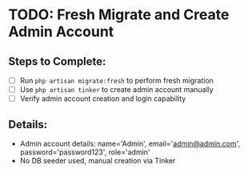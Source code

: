 # TODO: Fresh Migrate and Create Admin Account

## Steps to Complete:

-   [ ] Run `php artisan migrate:fresh` to perform fresh migration
-   [ ] Use `php artisan tinker` to create admin account manually
-   [ ] Verify admin account creation and login capability

## Details:

-   Admin account details: name='Admin', email='admin@admin.com', password='password123', role='admin'
-   No DB seeder used, manual creation via Tinker
